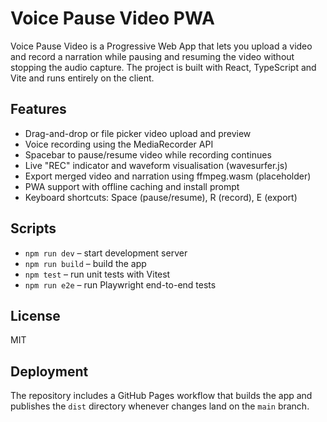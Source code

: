 # Voice Pause Video PWA

Voice Pause Video is a Progressive Web App that lets you upload a video and
record a narration while pausing and resuming the video without stopping the
audio capture. The project is built with React, TypeScript and Vite and runs
entirely on the client.

## Features

- Drag-and-drop or file picker video upload and preview
- Voice recording using the MediaRecorder API
- Spacebar to pause/resume video while recording continues
- Live "REC" indicator and waveform visualisation (wavesurfer.js)
- Export merged video and narration using ffmpeg.wasm (placeholder)
- PWA support with offline caching and install prompt
- Keyboard shortcuts: Space (pause/resume), R (record), E (export)

## Scripts

- `npm run dev` – start development server
- `npm run build` – build the app
- `npm test` – run unit tests with Vitest
- `npm run e2e` – run Playwright end-to-end tests

## License

MIT

## Deployment

The repository includes a GitHub Pages workflow that builds the app and
publishes the `dist` directory whenever changes land on the `main` branch.
